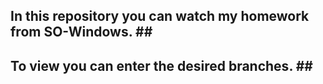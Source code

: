 ## In this repository you can watch my homework from SO-Windows. ## <br />
## To view you can enter the desired branches. ## <br />
